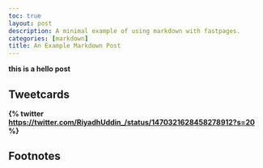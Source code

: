 ```yaml
---
toc: true
layout: post
description: A minimal example of using markdown with fastpages.
categories: [markdown]
title: An Example Markdown Post
---
```

<b> this is a hello post

## Tweetcards

{% twitter https://twitter.com/RiyadhUddin_/status/1470321628458278912?s=20 %}


## Footnotes



[^1]: This is the footnote.
